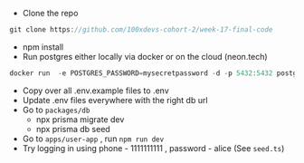 - Clone the repo

```jsx
git clone https://github.com/100xdevs-cohort-2/week-17-final-code
```

- npm install
- Run postgres either locally via docker or on the cloud (neon.tech)

```jsx
docker run  -e POSTGRES_PASSWORD=mysecretpassword -d -p 5432:5432 postgres
```

- Copy over all .env.example files to .env
- Update .env files everywhere with the right db url
- Go to `packages/db`
  - npx prisma migrate dev
  - npx prisma db seed
- Go to `apps/user-app` , run `npm run dev`
- Try logging in using phone - 1111111111 , password - alice (See `seed.ts`)
